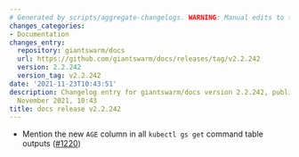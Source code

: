 ```yaml
---
# Generated by scripts/aggregate-changelogs. WARNING: Manual edits to this files will be overwritten.
changes_categories:
- Documentation
changes_entry:
  repository: giantswarm/docs
  url: https://github.com/giantswarm/docs/releases/tag/v2.2.242
  version: 2.2.242
  version_tag: v2.2.242
date: '2021-11-23T10:43:51'
description: Changelog entry for giantswarm/docs version 2.2.242, published on 23
  November 2021, 10:43
title: docs release v2.2.242
---
```


- Mention the new `AGE` column in all `kubectl gs get` command table outputs ([#1220](https://github.com/giantswarm/docs/pull/1220))
